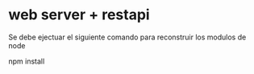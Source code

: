 # web server + restapi

Se debe ejectuar el siguiente comando para reconstruir los modulos de node

npm install